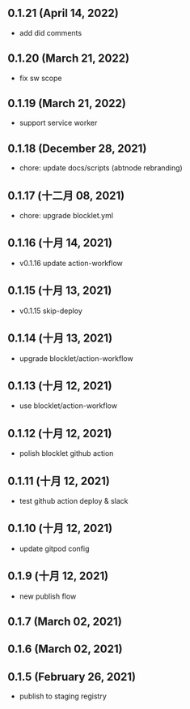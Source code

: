 ## 0.1.21 (April 14, 2022)

- add did comments

## 0.1.20 (March 21, 2022)

- fix sw scope

## 0.1.19 (March 21, 2022)

- support service worker

## 0.1.18 (December 28, 2021)

- chore: update docs/scripts (abtnode rebranding)

## 0.1.17 (十二月 08, 2021)

- chore: upgrade blocklet.yml

## 0.1.16 (十月 14, 2021)

- v0.1.16 update action-workflow

## 0.1.15 (十月 13, 2021)

- v0.1.15 skip-deploy

## 0.1.14 (十月 13, 2021)

- upgrade blocklet/action-workflow

## 0.1.13 (十月 12, 2021)

- use blocklet/action-workflow

## 0.1.12 (十月 12, 2021)

- polish blocklet github action

## 0.1.11 (十月 12, 2021)

- test github action deploy & slack

## 0.1.10 (十月 12, 2021)

- update gitpod config

## 0.1.9 (十月 12, 2021)

- new publish flow

## 0.1.7 (March 02, 2021)

## 0.1.6 (March 02, 2021)

## 0.1.5 (February 26, 2021)

- publish to staging registry
